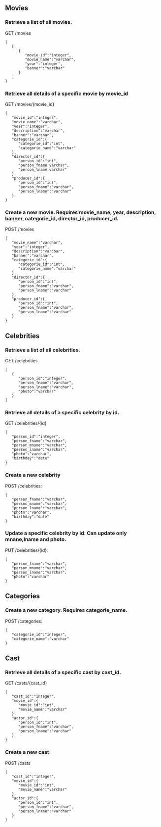 ## Movies

### Retrieve a list of all movies.

GET /movies

```
{
   [
      {
         "movie_id":"integer",
         "movie_name":"varchar",
         "year":"integer",
         "banner":"varchar"
      }
   ]
}
```

###  Retrieve all details of a specific movie by movie_id

GET /movies/{movie_id}

```
{
   "movie_id":"integer",
   "movie_name":"varchar",
   "year":"integer",
   "description":"varchar",
   "banner":"varchar",
   "categorie_id":{
      "categorie_id":"int",
      "categorie_name":"varchar"
   },
   "director_id":{
      "person_id":"int",
      "person_fname varchar",
      "person_lname varchar"
   },
   "producer_id":{
      "person_id":"int",
      "person_fname":"varchar",
      "person_lname":"varchar"
   }
}
```

### Create a new movie. Requires movie_name, year, description, banner, categorie_id, director_id, producer_id.

POST /movies

```
{
   "movie_name":"varchar",
   "year":"integer",
   "description":"varchar",
   "banner":"varchar",
   "categorie_id":{
      "categorie_id":"int",
      "categorie_name":"varchar"
   },
   "director_id":{
      "person_id":"int",
      "person_fname":"varchar",
      "person_lname":"varchar"
   },
   "producer_id":{
      "person_id":"int",
      "person_fname":"varchar",
      "person_lname":"varchar"
   }
}
```


## Celebrities

### Retrieve a list of all celebrities. 

GET /celebrities

```
[
   {
      "person_id":"integer",
      "person_fname":"varchar",
      "person_lname":"varchar",
      "photo":"varchar"
   }
]
```

### Retrieve all details of a specific celebrity by id.


GET /celebrities/{id}

```
{
   "person_id":"integer",
   "person_fname":"varchar",
   "person_mname":"varchar",
   "person_lname":"varchar",
   "photo":"varchar",
   "birthday":"date"
}
```

### Create a new celebrity

POST /celebrities: 

```
{
   "person_fname":"varchar",
   "person_mname":"varchar",
   "person_lname":"varchar",
   "photo":"varchar",
   "birthday":"date"
}
```

### Update a specific celebrity by id. Can update only mnane,lname and photo.

PUT /celebrities/{id}: 

```
{
   "person_fname":"varchar",
   "person_mname":"varchar",
   "person_lname":"varchar",
   "photo":"varchar"
}
```

## Categories

### Create a new category. Requires categorie_name.

POST /categories:

```
{
   "categorie_id":"integer",
   "categorie_name":"varchar"
}
```


## Cast

### Retrieve all details of a specific cast by cast_id.

GET /casts/{cast_id}

```
{
   "cast_id":"integer",
   "movie_id":{
      "movie_id":"int",
      "movie_name":"varchar"
   },
   "actor_id":{
      "person_id":"int",
      "person_fname":"varchar",
      "person_lname":"varchar"
   }
}
```

### Create a new cast

POST /casts

```
{
   "cast_id":"integer",
   "movie_id":{
      "movie_id":"int",
      "movie_name":"varchar"
   },
   "actor_id":{
      "person_id":"int",
      "person_fname":"varchar",
      "person_lname":"varchar"
   }
}
```


